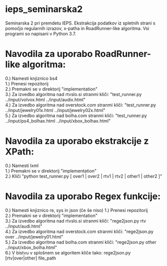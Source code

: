 ﻿# ieps_seminarska2
Seminarska 2 pri premdetu IEPS.
Ekstrakcija podatkov iz spletnih strani s pomočjo regularnih izrazov, x-patha in RoadRunner-like algoritma.
Vsi programi so napisani v Python 3.7.


# Navodila za uporabo RoadRunner-like algoritma:
0.) Namesti knjiznico bs4  
1.) Prenesi repozitorij  
2.) Premakni se v direktorij "implementation"  
3.) Za izvedbo algoritma nad rtvslo.si stranmi kliči: "test_runner.py ../input/volvox.html ../input/audix.html"  
4.) Za izvedbo algoritma nad overstock.com stranmi kliči: "test_runner.py ../input/jewelry01x.html ../input/jewelry02x.html"  
5.) Za izvedbo algoritma nad bolha.com stranmi kliči: "test_runner.py ../input/ps4_bolhax.html ../input/xbox_bolhax.html"  

# Navodila za uporabo ekstrakcije z XPath:
0.) Namesti lxml  
1.) Premakni se v direktorij "implementation"  
2.) Kliči "python test_runner.py [ over1 | over2 | rtv1 | rtv2 | other1 | other2 ]"  

# Navodila za uporabo Regex funkcije:
0.) Namesti knjiznico re, sys in json (če še niso) 
1.) Prenesi repozitorij  
2.) Premakni se v direktorij "implementation"  
3.) Za izvedbo algoritma nad rtvslo.si stranmi kliči: "rege2json.py rtv ../input/audi.html"  
4.) Za izvedbo algoritma nad overstock.com stranmi kliči: "rege2json.py over ../input/jewelry01.html"  
5.) Za izvedbo algoritma nad bolha.com stranmi kliči: "rege2json.py other ../input/xbox_bolha.html"  
6.) V bistvu v splošnem se algoritem kliče tako: rege2json.py [rtv|over|other] file_path

